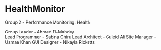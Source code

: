 # HealthMonitor
Group 2 - Performance Monitoring: Health

Group Leader - Ahmed El-Mahdey </br>
Lead Programmer - Sabina Chiru
Lead Architect - Guleid Ali
Site Manager - Usman Khan
GUI Designer - Nikayla Ricketts
